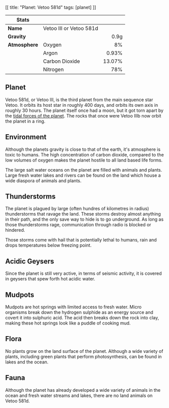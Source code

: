 [[
title: "Planet: Vetoo 581d"
tags: [planet]
]]

| Stats          |                |        |
| -------------- | -------------- | -----: |
| **Name**       | Vetoo III or Vetoo 581d |
| **Gravity**    |                |   0.9g |
| **Atmosphere** | Oxygen         |     8% |
|                | Argon          |  0.93% |
|                | Carbon Dioxide | 13.07% |
|                | Nitrogen       |    78% |

## Planet

Vetoo 581d, or Vetoo III, is the third planet from the main sequence
star Vetoo. It orbits its host star in roughly 400 days, and orbits
its own axis in roughly 30 hours. The planet itself once had a moon,
but it got torn apart by the
[tidal forces of the planet](https://en.wikipedia.org/wiki/Roche_limit).
The rocks that once were Vetoo IIIb now orbit the planet in a ring.

## Environment

Although the planets gravity is close to that of the earth, it's
atmosphere is toxic to humans. The high concentration of carbon
dioxide, compared to the low volumes of oxygen makes the planet
hostile to all land based life forms.

The large salt water oceans on the planet are filled with animals and
plants. Large fresh water lakes and rivers can be found on the land
which house a wide diaspora of animals and plants.

## Thunderstorms

The planet is plagued by large (often hundres of kilometres in radius)
thunderstorms that ravage the land. These storms destroy almost
anything in their path, and the only save way to hide is to go
underground. As long as those thunderstorms rage, communication
through radio is blocked or hindered.

Those storms come with hail that is potentially lethal to humans, rain
and drops temperatures below freezing point.

## Acidic Geysers

Since the planet is still very active, in terms of seismic activity,
it is covered in geysers that spew forth hot acidic water.

## Mudpots

Mudpots are hot springs with limited access to fresh water. Micro
organisms break down the hydrogen sulphide as an energy source and
covert it into sulphuric acid. The acid then breaks down the rock
into clay, making these hot springs look like a puddle of cooking
mud.

## Flora

No plants grow on the land surface of the planet. Although a wide
variety of plants, including green plants that perform photosynthesis,
can be found in lakes and the ocean.

## Fauna

Although the planet has already developed a wide variety of animals
in the ocean and fresh water streams and lakes, there are no land
animals on Vetoo 581d.
